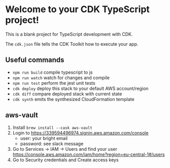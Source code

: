 # Welcome to your CDK TypeScript project!

This is a blank project for TypeScript development with CDK.

The `cdk.json` file tells the CDK Toolkit how to execute your app.

## Useful commands

 * `npm run build`   compile typescript to js
 * `npm run watch`   watch for changes and compile
 * `npm run test`    perform the jest unit tests
 * `cdk deploy`      deploy this stack to your default AWS account/region
 * `cdk diff`        compare deployed stack with current state
 * `cdk synth`       emits the synthesized CloudFormation template


## aws-vault

1. Install `brew install --cask aws-vault`
1. Login to https://339594496974.signin.aws.amazon.com/console
    - user: your bright email
    - password: see slack message
1. Go to Services -> IAM -> Users and find your user 
   https://console.aws.amazon.com/iam/home?region=eu-central-1#/users
1. Go to Security credentials and Create access keys   

